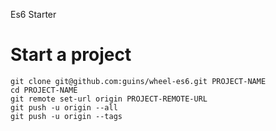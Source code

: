 Es6 Starter

# Start a project

```
git clone git@github.com:guins/wheel-es6.git PROJECT-NAME
cd PROJECT-NAME
git remote set-url origin PROJECT-REMOTE-URL
git push -u origin --all
git push -u origin --tags
```
